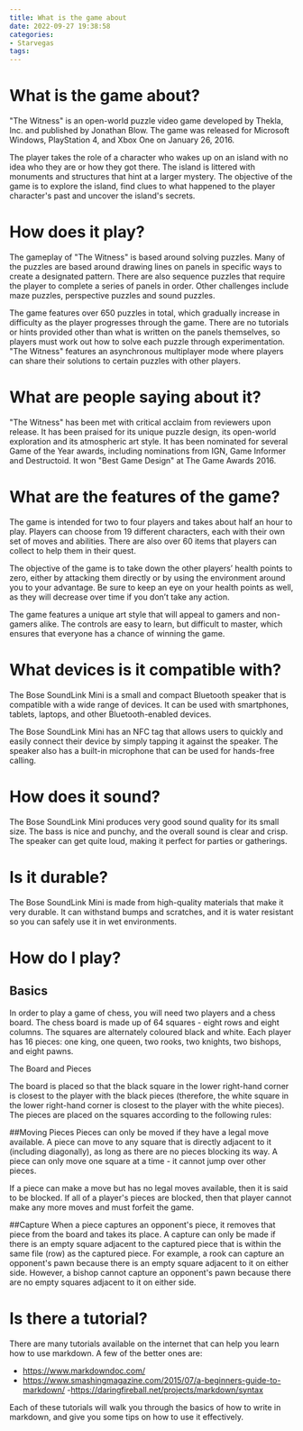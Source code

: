 ```yaml
---
title: What is the game about
date: 2022-09-27 19:38:58
categories:
- Starvegas
tags:
---
```



#  What is the game about?

"The Witness" is an open-world puzzle video game developed by Thekla, Inc. and published by Jonathan Blow. The game was released for Microsoft Windows, PlayStation 4, and Xbox One on January 26, 2016.

The player takes the role of a character who wakes up on an island with no idea who they are or how they got there. The island is littered with monuments and structures that hint at a larger mystery. The objective of the game is to explore the island, find clues to what happened to the player character's past and uncover the island's secrets.

# How does it play?

The gameplay of "The Witness" is based around solving puzzles. Many of the puzzles are based around drawing lines on panels in specific ways to create a designated pattern. There are also sequence puzzles that require the player to complete a series of panels in order. Other challenges include maze puzzles, perspective puzzles and sound puzzles.

The game features over 650 puzzles in total, which gradually increase in difficulty as the player progresses through the game. There are no tutorials or hints provided other than what is written on the panels themselves, so players must work out how to solve each puzzle through experimentation. "The Witness" features an asynchronous multiplayer mode where players can share their solutions to certain puzzles with other players.

# What are people saying about it?

"The Witness" has been met with critical acclaim from reviewers upon release. It has been praised for its unique puzzle design, its open-world exploration and its atmospheric art style. It has been nominated for several Game of the Year awards, including nominations from IGN, Game Informer and Destructoid. It won "Best Game Design" at The Game Awards 2016.

#  What are the features of the game?

  The game is intended for two to four players and takes about half an hour to play. Players can choose from 19 different characters, each with their own set of moves and abilities. There are also over 60 items that players can collect to help them in their quest.

The objective of the game is to take down the other players’ health points to zero, either by attacking them directly or by using the environment around you to your advantage. Be sure to keep an eye on your health points as well, as they will decrease over time if you don’t take any action.

The game features a unique art style that will appeal to gamers and non-gamers alike. The controls are easy to learn, but difficult to master, which ensures that everyone has a chance of winning the game.

#  What devices is it compatible with?

The Bose SoundLink Mini is a small and compact Bluetooth speaker that is compatible with a wide range of devices. It can be used with smartphones, tablets, laptops, and other Bluetooth-enabled devices.

The Bose SoundLink Mini has an NFC tag that allows users to quickly and easily connect their device by simply tapping it against the speaker. The speaker also has a built-in microphone that can be used for hands-free calling.

# How does it sound?

The Bose SoundLink Mini produces very good sound quality for its small size. The bass is nice and punchy, and the overall sound is clear and crisp. The speaker can get quite loud, making it perfect for parties or gatherings.

# Is it durable?

The Bose SoundLink Mini is made from high-quality materials that make it very durable. It can withstand bumps and scratches, and it is water resistant so you can safely use it in wet environments.

#  How do I play?

## Basics

In order to play a game of chess, you will need two players and a chess board. The chess board is made up of 64 squares - eight rows and eight columns. The squares are alternately coloured black and white. Each player has 16 pieces: one king, one queen, two rooks, two knights, two bishops, and eight pawns.

The Board and Pieces

The board is placed so that the black square in the lower right-hand corner is closest to the player with the black pieces (therefore, the white square in the lower right-hand corner is closest to the player with the white pieces). The pieces are placed on the squares according to the following rules:


##Moving Pieces
Pieces can only be moved if they have a legal move available. A piece can move to any square that is directly adjacent to it (including diagonally), as long as there are no pieces blocking its way. A piece can only move one square at a time - it cannot jump over other pieces.


If a piece can make a move but has no legal moves available, then it is said to be blocked. If all of a player's pieces are blocked, then that player cannot make any more moves and must forfeit the game.


##Capture
When a piece captures an opponent's piece, it removes that piece from the board and takes its place. A capture can only be made if there is an empty square adjacent to the captured piece that is within the same file (row) as the captured piece. For example, a rook can capture an opponent's pawn because there is an empty square adjacent to it on either side. However, a bishop cannot capture an opponent's pawn because there are no empty squares adjacent to it on either side.

#  Is there a tutorial?

There are many tutorials available on the internet that can help you learn how to use markdown. A few of the better ones are:

- https://www.markdowndoc.com/
- https://www.smashingmagazine.com/2015/07/a-beginners-guide-to-markdown/
-https://daringfireball.net/projects/markdown/syntax

Each of these tutorials will walk you through the basics of how to write in markdown, and give you some tips on how to use it effectively.